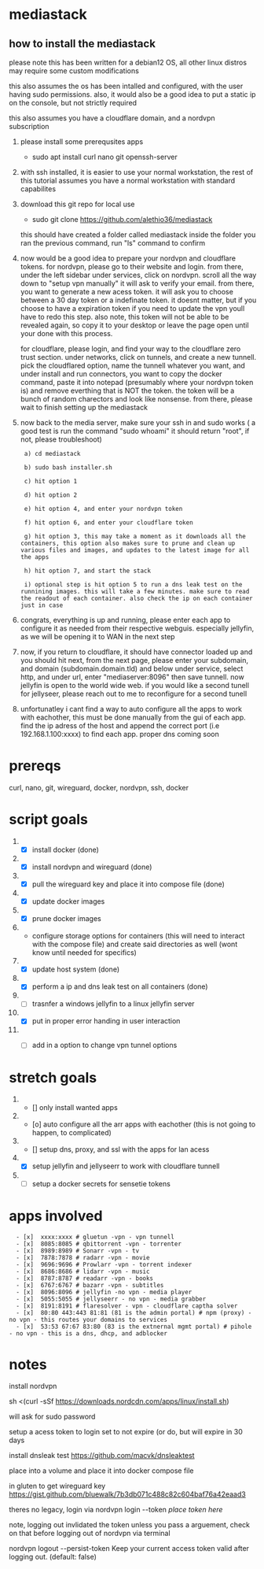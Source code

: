 # mediastack
## how to install the mediastack
please note this has been written for a debian12 OS, all other linux distros may require some custom modifications

this also assumes the os has been intalled and configured, with the user having sudo permissions. also, it would also be a good idea to put a static ip on the console, but not strictly required

this also assumes you have a cloudflare domain, and a nordvpn subscription

1) please install some prerequsites apps
   - sudo apt install curl nano git openssh-server

2) with ssh installed, it is easier to use your normal workstation, the rest of this tutorial assumes you have a normal workstation with standard capabilites

3) download this git repo for local use
    - sudo git clone https://github.com/alethio36/mediastack
      
   this should have created a folder called mediastack inside the folder you ran the previous command, run "ls" command to confirm

4) now would be a good idea to prepare your nordvpn and cloudflare tokens.
   for nordvpn, please go to their website and login. from there, under the left sidebar under services, click on nordvpn. scroll all the way down to "setup vpn manually" it will ask to verify your email. from there, you want to generate a new acess token. it will ask you to choose between a 30 day token or a indefinate token. it doesnt matter, but if you choose to have a expiration token if you need to update the vpn youll have to redo this step. also note, this token will not be able to be revealed again, so copy it to your desktop or leave the page open until your done with this process.

   for cloudflare, please login, and find your way to the cloudflare zero trust section. under networks, click on tunnels, and create a new tunnell. pick the cloudflared option, name the tunnell whatever you want, and under install and run connectors, you want to copy the docker command, paste it into notepad (presumably where your nordvpn token is) and remove everthing that is NOT the token. the token will be a bunch of random charectors and look like nonsense. from there, please wait to finish setting up the mediastack

5) now back to the media server, make sure your ssh in and sudo works ( a good test is run the command "sudo whoami" it should return "root", if not, please troubleshoot)


   
        a) cd mediastack
  
        b) sudo bash installer.sh
  
        c) hit option 1
  
        d) hit option 2
  
        e) hit option 4, and enter your nordvpn token
  
        f) hit option 6, and enter your cloudflare token
  
        g) hit option 3, this may take a moment as it downloads all the containers, this option also makes sure to prune and clean up various files and images, and updates to the latest image for all the apps
  
        h) hit option 7, and start the stack
  
        i) optional step is hit option 5 to run a dns leak test on the runnining images. this will take a few minutes. make sure to read the readout of each container. also check the ip on each container just in case


6) congrats, everything is up and running, please enter each app to configure it as needed from their respective webguis. especially jellyfin, as we will be opening it to WAN in the next step
7) now, if you return to cloudflare, it should have connector loaded up and you should hit next, from the next page, please enter your subdomain, and domain (subdomain.domain.tld) and below under service, select http, and under url, enter "mediaserver:8096" then save tunnell. now jellyfin is open to the world wide web. if you would like a second tunell for jellyseer, please reach out to me to reconfigure for a second tunell
8) unfortunatley i cant find a way to auto configure all the apps to work with eachother, this must be done manually from the gui of each app. find the ip adress of the host and append the correct port (i.e 192.168.1.100:xxxx) to find each app. proper dns coming soon


# prereqs
curl, nano, git, wireguard, docker, nordvpn, ssh, docker

# script goals
1)  - [x] install docker (done)
2)  - [x] install nordvpn and wireguard (done)
3)  - [x] pull the wireguard key and place it into compose file (done)
4)  - [x] update docker images
5)  - [x] prune docker images
6)  -  configure storage options for containers (this will need to interact with the compose file) and create said directories as well (wont know until needed for specifics)
7)  - [x] update host system (done)
8)  - [x] perform a ip and dns leak test on all containers (done)
9)  - [ ] trasnfer a windows jellyfin to a linux jellyfin server
10) - [x] put in proper error handing in user interaction 
11) - [ ] add in a option to change vpn tunnel options
   
   
# stretch goals
1) - [] only install wanted apps
2) - [o] auto configure all the arr apps with eachother (this is not going to happen, to complicated)
3) - [] setup dns, proxy, and ssl with the apps for lan acess 
4) - [x] setup jellyfin and jellyseerr to work with cloudflare tunnell
5) - [ ] setup a docker secrets for sensetie tokens

# apps involved 

      - [x]  xxxx:xxxx # gluetun -vpn - vpn tunnell
      - [x]  8085:8085 # qbittorrent -vpn - torrenter
      - [x]  8989:8989 # Sonarr -vpn - tv 
      - [x]  7878:7878 # radarr -vpn - movie
      - [x]  9696:9696 # Prowlarr -vpn - torrent indexer
      - [x]  8686:8686 # lidarr -vpn - music
      - [x]  8787:8787 # readarr -vpn - books
      - [x]  6767:6767 # bazarr -vpn - subtitles
      - [x]  8096:8096 # jellyfin -no vpn - media player
      - [x]  5055:5055 # jellyseerr - no vpn - media grabber
      - [x]  8191:8191 # flaresolver - vpn - cloudflare captha solver
      - [x]  80:80 443:443 81:81 (81 is the admin portal) # npm (proxy) - no vpn - this routes your domains to services
      - [x]  53:53 67:67 83:80 (83 is the extnernal mgmt portal) # pihole - no vpn - this is a dns, dhcp, and adblocker





# notes

install nordvpn

sh <(curl -sSf https://downloads.nordcdn.com/apps/linux/install.sh)

will ask for sudo password

setup a acess token to login
set to not expire (or do, but will expire in 30 days


install dnsleak test
https://github.com/macvk/dnsleaktest

place into a volume and place it into docker compose file


in gluten to get wireguard key
https://gist.github.com/bluewalk/7b3db071c488c82c604baf76a42eaad3

theres no legacy, login via nordvpn login --token *place token here*

note, logging out invlidated the token unless you pass a arguement, check on that before logging out of nordvpn via terminal

nordvpn logout  --persist-token  Keep your current access token valid after logging out. (default: false)


